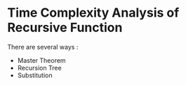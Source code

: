 # Time Complexity Analysis of Recursive Function

There are several ways :

- Master Theorem
- Recursion Tree
- Substitution



<br>